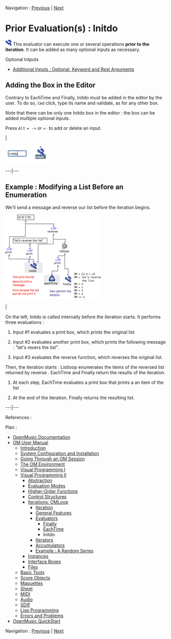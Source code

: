
Navigation : [Previous](Eachtime "page précédente\(EachTime\)") |
[Next](LoopIterators "Next\(Iterators\)")

# Prior Evaluation(s) : Initdo

![](../res/finally_icon.png) This evaluator can execute one or several
operations **prior to the iteration**. It can be added as many optional inputs
as necessary.

Optional Intputs

  * [Additional Inputs : Optional, Keyword and Rest Arguments](AdditionalInputs)

## Adding the Box in the Editor

Contrary to EachTime and Finally, Initdo must be added in the editor by the
user. To do so, `Cmd` click, type its name and validate, as for any other box.

Note that there can be only one Initdo box in the editor : the box can be
added multiple optional inputs.

Press `Alt` +` ->` or `<-` to add or delete an input.

|

![](../res/addinitdo.png)  
  
---|---  
  
## Example : Modifying a List Before an Enumeration

We'll send a message and reverse our list before the iteration begins.

![](../res/initdoexample1.png)

|

On the left, Initdo is called internally before the iteration starts. It
performs three evaluations :

  1. Input #1 evaluates a  print box, which prints the original list

  2. Input #2 evaluates another print box, which prints the following message : "let's revers the list".

  3. Input #3 evaluates the  reverse function, which reverses the original list.

Then, the iteration starts : Listloop enumerates the items of the reversed
list returned by  reverse . EachTime and Finally return the results of the
iteration.

  1. At each step, EachTime evaluates a  print box that prints a an item of the list

  2. At the end of the iteration, Finally returns the resulting list.

  
  
---|---  
  
References :

Plan :

  * [OpenMusic Documentation](OM-Documentation)
  * [OM User Manual](OM-User-Manual)
    * [Introduction](00-Sommaire)
    * [System Configuration and Installation](Installation)
    * [Going Through an OM Session](Goingthrough)
    * [The OM Environment](Environment)
    * [Visual Programming I](BasicVisualProgramming)
    * [Visual Programming II](AdvancedVisualProgramming)
      * [Abstraction](Abstraction)
      * [Evaluation Modes](EvalModes)
      * [Higher-Order Functions](HighOrder)
      * [Control Structures](Control)
      * [Iterations: OMLoop](OMLoop)
        * [Iteration](LoopIntro)
        * [General Features](LoopGeneral)
        * [Evaluators](LoopEvaluators)
          * [Finally](Finally)
          * [EachTime](Eachtime)
          * Initdo
        * [Iterators](LoopIterators)
        * [Accumulators](LoopAccumulators)
        * [Example : A Random Series](LoopExample)
      * [Instances](Instances)
      * [Interface Boxes](InterfaceBoxes)
      * [Files](Files)
    * [Basic Tools](BasicObjects)
    * [Score Objects](ScoreObjects)
    * [Maquettes](Maquettes)
    * [Sheet](Sheet)
    * [MIDI](MIDI)
    * [Audio](Audio)
    * [SDIF](SDIF)
    * [Lisp Programming](Lisp)
    * [Errors and Problems](errors)
  * [OpenMusic QuickStart](QuickStart-Chapters)

Navigation : [Previous](Eachtime "page précédente\(EachTime\)") |
[Next](LoopIterators "Next\(Iterators\)")


